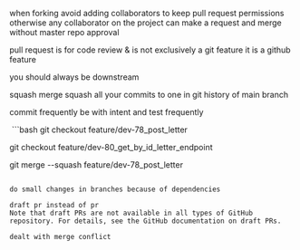 when forking avoid adding collaborators to keep pull request permissions otherwise any collaborator on the project can make a request and merge without master repo approval

pull request is for code review & is not exclusively a git feature it is a github feature

you should always be downstream 

squash merge squash all your commits to one in git history of main branch 

commit frequently be with intent and test frequently 

 ```bash
git checkout feature/dev-78_post_letter  

git checkout feature/dev-80_get_by_id_letter_endpoint  

git merge --squash feature/dev-78_post_letter  
```

do small changes in branches because of dependencies

draft pr instead of pr 
Note that draft PRs are not available in all types of GitHub repository. For details, see the GitHub documentation on draft PRs.

dealt with merge conflict


